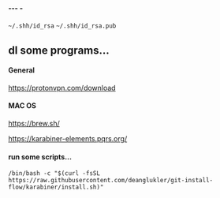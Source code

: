 #### --- -

`~/.shh/id_rsa`
`~/.shh/id_rsa.pub`

## dl some programs...

#### General

https://protonvpn.com/download

#### MAC OS

https://brew.sh/

https://karabiner-elements.pqrs.org/

#### run some scripts...

```
/bin/bash -c "$(curl -fsSL https://raw.githubusercontent.com/deanglukler/git-install-flow/karabiner/install.sh)"
```
